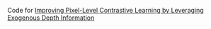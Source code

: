 Code for [Improving Pixel-Level Contrastive Learning by Leveraging Exogenous Depth Information](https://openaccess.thecvf.com/content/WACV2023/html/Saad_Improving_Pixel-Level_Contrastive_Learning_by_Leveraging_Exogenous_Depth_Information_WACV_2023_paper.html)
